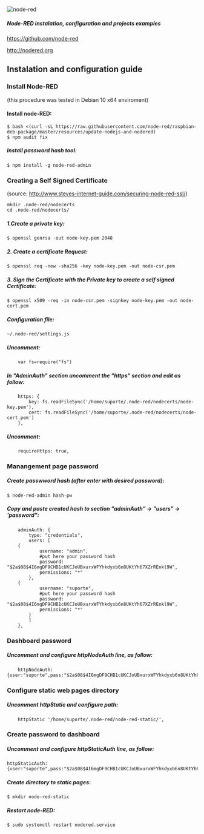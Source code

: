 ![node-red](https://user-images.githubusercontent.com/43869367/64254808-83cc6d00-cef6-11e9-83b8-cfebb328961c.png)

##### Node-RED instalation, configuration and projects examples

https://github.com/node-red

http://nodered.org


## Instalation and configuration guide

### Install Node-RED ###
(this procedure was tested in Debian 10 x64 enviroment)

#### Install node-RED:
```
$ bash <(curl -sL https://raw.githubusercontent.com/node-red/raspbian-deb-package/master/resources/update-nodejs-and-nodered)
$ npm audit fix
```

##### Install password hash tool:
```
$ npm install -g node-red-admin
```


### Creating a Self Signed Certificate ###
(source: http://www.steves-internet-guide.com/securing-node-red-ssl/)
```
mkdir .node-red/nodecerts
cd .node-red/nodecerts/
```
##### 1.Create a private key:
```
$ openssl genrsa -out node-key.pem 2048
```

##### 2. Create a certificate Request:
```
$ openssl req -new -sha256 -key node-key.pem -out node-csr.pem
```

##### 3. Sign the Certificate with the Private key to create a self signed Certificate:
```
$ openssl x509 -req -in node-csr.pem -signkey node-key.pem -out node-cert.pem
```

##### Configuration file:
```
~/.node-red/settings.js
````
##### Uncomment:
```
	var fs=require("fs")
```

##### In "AdminAuth" section uncomment the "https" section and edit as follow:
```
    https: {
        key: fs.readFileSync('/home/suporte/.node-red/nodecerts/node-key.pem'),
        cert: fs.readFileSync('/home/suporte/.node-red/nodecerts/node-cert.pem')
    },
```

##### Uncomment:
```
	requireHttps: true,
```

### Manangement page password
##### Create passwword hash (after enter with desired password):
```
$ node-red-admin hash-pw
```

##### Copy and paste created hash to section "adminAuth" -> "users" -> 'password":
```
	adminAuth: {
		type: "credentials",
		users: [
	{
			username: "admin",
			#put here your password hash
			password: "$2a$08$4I6mgDF9CHB1cUKCJoUBxurxWFYhkdyxb6n8UKtYh67XZrREnkl9W",
			permissions: "*"
		},
	{
			username: "suporte",
			#put here your password hash
			password: "$2a$08$4I6mgDF9CHB1cUKCJoUBxurxWFYhkdyxb6n8UKtYh67XZrREnkl9W",
			permissions: "*"
		}
		]
	},
```

### Dashboard password
##### Uncomment and configure httpNodeAuth line, as follow:
```
	httpNodeAuth: {user:"suporte",pass:"$2a$08$4I6mgDF9CHB1cUKCJoUBxurxWFYhkdyxb6n8UKtYh67XZrREnkl9W"},
```


### Configure static web pages directory
##### Uncomment httpStatic and configure path:
```
	httpStatic '/home/suporte/.node-red/node-red-static/',
```


### Create password to dashboard
##### Uncomment and configure httpStaticAuth line, as follow:
```
httpStaticAuth:{user:"suporte",pass:"$2a$08$4I6mgDF9CHB1cUKCJoUBxurxWFYhkdyxb6n8UKtYh67XZrREnkl9W"},
```

##### Create directory to static pages:
```
$ mkdir node-red-static
```

##### Restart node-RED:
```
$ sudo systemctl restart nodered.service
```

